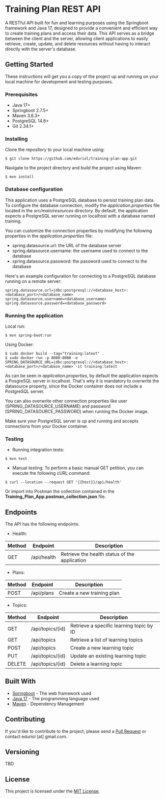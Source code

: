 # Training Plan REST API
A RESTful API built for fun and learning purposes using the Springboot framework and Java 17, designed to provide a convenient and efficient way to create training plans and access their data. This API serves as a bridge between the client and the server, allowing client applications to easily retrieve, create, update, and delete resources without having to interact directly with the server's database.

## Getting Started
These instructions will get you a copy of the project up and running on your local machine for development and testing purposes.

### Prerequisites
- Java 17+
- Springboot 2.7.5+
- Maven 3.6.3+
- PostgreSQL 14.6+
- Git 2.34.1+

### Installing
Clone the repository to your local machine using:
```
$ git clone https://github.com/eduriol/training-plan-app.git
```
Navigate to the project directory and build the project using Maven:
```
$ mvn install
```

### Database configuration
This application uses a PostgreSQL database to persist training plan data. To configure the database connection, modify the _application.properties_ file located in the _src/main/resources_ directory. By default, the application expects a PostgreSQL server running on localhost with a database named training.

You can customize the connection properties by modifying the following properties in the _application.properties_ file:

- spring.datasource.url: the URL of the database server
- spring.datasource.username: the username used to connect to the database
- spring.datasource.password: the password used to connect to the database

Here's an example configuration for connecting to a PostgreSQL database running on a remote server:
```
spring.datasource.url=jdbc:postgresql://<database_host>:<database_port>/<database_name>
spring.datasource.username=<database_username>
spring.datasource.password=<database_password>
```

### Running the application
Local run:
```
$ mvn spring-boot:run
```
Using Docker:
```
$ sudo docker build --tag="training:latest" .
$ sudo docker run -p 8080:8080 -e SPRING_DATASOURCE_URL=jdbc:postgresql://<database_host>:<database_port>/<database_name> -it training:latest
```
As can be seen in _application.properties_, by default the application expects a PosgreSQL server in localhost. That's why it is mandatory to overwrite the datasource property, since the Docker container does not include a PostgreSQL server.

You can also overwrite other connection properties like user (SPRING_DATASOURCE_USERNAME) and password (SPRING_DATASOURCE_PASSWORD) when running the Docker image.

Make sure your PostgreSQL server is up and running and accepts connections from your Docker container.
### Testing
- Running integration tests:
```
$ mvn test
```
- Manual testing:
To perform a basic manual GET petition, you can execute the following cURL command:
```
$ curl --location --request GET '{{host}}/api/health'
```
Or import into Postman the collection contained in the __Training_Plan_App.postman_collection.json__ file.

## Endpoints
The API has the following endpoints:
- Health:

| Method | Endpoint    | Description                                   |
| ------ |-------------|-----------------------------------------------|
| GET | /api/health | Retrieve the health status of the application |

- Plans:

| Method | Endpoint   | Description                                    |
| ------ |------------|------------------------------------------------|
| POST | /api/plans | Create a new training plan                     |

- Topics:

| Method | Endpoint    | Description                                   |
| ------ |-------------|-----------------------------------------------|
| GET | /api/topics/{id} | Retrieve a specific learning topic by ID      |
| GET | /api/topics | Retrieve a list of learning topics            |
| POST | /api/topics | Create a new learning topic                   |
| PUT | /api/topics/{id} | Update an existing learning topic             |
| DELETE | /api/topics/{id} | Delete a learning topic                       |

## Built With
- [Springboot](https://spring.io/projects/spring-boot) - The web framework used
- [Java 17](https://openjdk.java.net/projects/jdk17/) - The programming language used
- [Maven](https://maven.apache.org/) - Dependency Management

## Contributing
If you'd like to contribute to the project, please send a [Pull Request](https://docs.github.com/en/pull-requests/collaborating-with-pull-requests) or contact eduriol [at] gmail.com.

## Versioning
TBD

## License
This project is licensed under the [MIT License](https://en.wikipedia.org/wiki/MIT_License).
